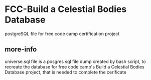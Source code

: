 # FCC-Build a Celestial Bodies Database
 postgreSQL file for free code camp certification project

## more-info
universe.sql file is a posgres sql file dump created by bash script, to recreate the database for free code camp's Build a Celestial Bodies Database project, that is needed to complete the cerificate